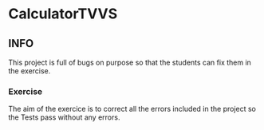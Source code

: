 # CalculatorTVVS

## INFO
This project is full of bugs on purpose so that the students can fix them in the exercise.
### Exercise
The aim of the exercice is to correct all the errors included in the project so the Tests pass without any errors.
